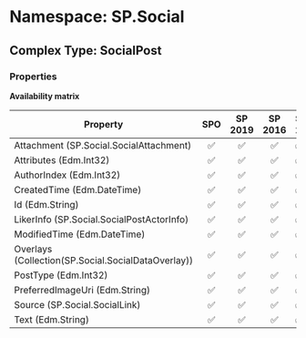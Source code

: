 # Namespace: SP.Social

## Complex Type: SocialPost

### Properties

**Availability matrix**

Property | SPO | SP 2019 | SP 2016 | SP 2013
----------|:---:|:-------:|:-------:|:-------
Attachment (SP.Social.SocialAttachment) | ✅ | ✅ | ✅ | ✅
Attributes (Edm.Int32) | ✅ | ✅ | ✅ | ✅
AuthorIndex (Edm.Int32) | ✅ | ✅ | ✅ | ✅
CreatedTime (Edm.DateTime) | ✅ | ✅ | ✅ | ✅
Id (Edm.String) | ✅ | ✅ | ✅ | ✅
LikerInfo (SP.Social.SocialPostActorInfo) | ✅ | ✅ | ✅ | ✅
ModifiedTime (Edm.DateTime) | ✅ | ✅ | ✅ | ✅
Overlays (Collection(SP.Social.SocialDataOverlay)) | ✅ | ✅ | ✅ | ✅
PostType (Edm.Int32) | ✅ | ✅ | ✅ | ✅
PreferredImageUri (Edm.String) | ✅ | ✅ | ✅ | ✅
Source (SP.Social.SocialLink) | ✅ | ✅ | ✅ | ✅
Text (Edm.String) | ✅ | ✅ | ✅ | ✅
